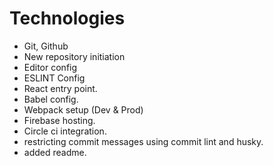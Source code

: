 # Technologies

- Git, Github
- New repository initiation
- Editor config
- ESLINT Config
- React entry point.
- Babel config.
- Webpack setup (Dev & Prod)
- Firebase hosting.
- Circle ci integration.
- restricting commit messages using commit lint and husky.
- added readme.